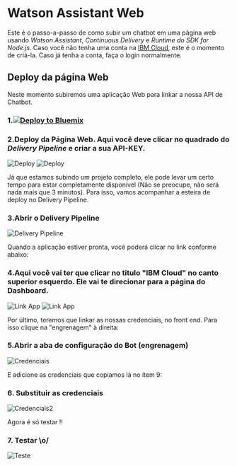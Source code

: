 # Watson Assistant Web

Este é o passo-a-passo de como subir um chatbot em uma página web usando *Watson Assistant*, *Continuous Delivery* e *Runtime do SDK for Node.js*. Caso você não tenha uma conta na [IBM Cloud](https://bluemix.net), este é o momento de criá-la. Caso já tenha a conta, faça o login normalmente.

## Deploy da página Web

Neste momento subiremos uma aplicação Web para linkar a nossa API de Chatbot.

### 1.[![Deploy to Bluemix](https://bluemix.net/deploy/button.png)](https://bluemix.net/deploy?repository=https://github.com/pedrohlcastro/watson-assistant-web)

### 2.Deploy da Página Web. Aqui você deve clicar no quadrado do *Delivery Pipeline* e criar a sua API-KEY.
![Deploy](https://github.com/ibm-developer-br/tdc-bot/raw/master/print/tutorial-chatbot-15.02.jpeg)
![Deploy](https://github.com/ibm-developer-br/tdc-bot/raw/master/print/tutorial-chatbot-15.03.jpeg)

Já que estamos subindo um projeto completo, ele pode levar um certo tempo para estar completamente disponível (Não se preocupe, não será nada mais que 3 minutos). Para isso, vamos acompanhar a esteira de deploy no Delivery Pipeline.

### 3.Abrir o Delivery Pipeline
![Delivery Pipeline](https://github.com/ibm-developer-br/tdc-bot/raw/master/print/tutorial-chatbot-16.png)

Quando a aplicação estiver pronta, você poderá clicar no link conforme abaixo:

### 4.Aqui você vai ter que clicar no titulo "IBM Cloud" no canto superior esquerdo. Ele vai te direcionar para a página do Dashboard.
![Link App](https://github.com/ibm-developer-br/tdc-bot/raw/master/print/tutorial-chatbot-17.02.jpeg)
![Link App](https://github.com/ibm-developer-br/tdc-bot/raw/master/print/tutorial-chatbot-17.03.jpeg)

Por último, teremos que linkar as nossas credenciais, no front end. Para isso clique na "engrenagem" à direita:

### 5.Abrir a aba de configuração do Bot (engrenagem)
![Credenciais](https://github.com/ibm-developer-br/tdc-bot/raw/master/print/tutorial-chatbot-18.png)

E adicione as credenciais que copiamos lá no ítem 9:

### 6. Substituir as credenciais
![Credenciais2](https://github.com/ibm-developer-br/tdc-bot/raw/master/print/tutorial-chatbot-19.png)

Agora é só testar !!

### 7. Testar \o/
![Teste](https://github.com/ibm-developer-br/tdc-bot/raw/master/print/tutorial-chatbot-21.png)
